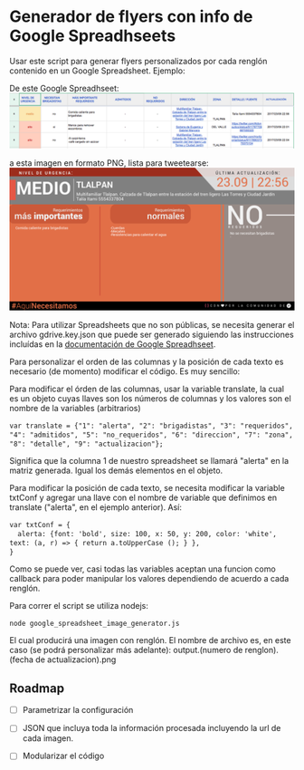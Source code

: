 # Generador de flyers con info de Google Spreadhseets

Usar este script para generar flyers personalizados por cada renglón contenido en un Google Spreadsheet. Ejemplo:

De este Google Spreadhseet:
![x](https://github.com/pa-w/aquinecesitamos/raw/master/samples/gdoc.png)

a esta imagen en formato PNG, lista para tweetearse:
![sample](https://github.com/pa-w/aquinecesitamos/raw/master/samples/sample.png "screenshot 1")

Nota: Para utilizar Spreadsheets que no son públicas, se necesita generar el archivo gdrive.key.json que puede ser generado siguiendo las instrucciones incluídas en la [documentación de Google Spreadhseet](https://www.npmjs.com/package/google-spreadsheet).

Para personalizar el orden de las columnas y la posición de cada texto es necesario (de momento) modificar el código. Es muy sencillo:

Para modificar el órden de las columnas, usar la variable translate, la cual es un objeto cuyas llaves son los números de columnas y los valores son el nombre de la variables (arbitrarios)

```
var translate = {"1": "alerta", "2": "brigadistas", "3": "requeridos", "4": "admitidos", "5": "no_requeridos", "6": "direccion", "7": "zona", "8": "detalle", "9": "actualizacion"};
```

Significa que la columna 1 de nuestro spreadsheet se llamará "alerta" en la matriz generada. Igual los demás elementos en el objeto.

Para modificar la posición de cada texto, se necesita modificar la variable txtConf y agregar una llave con el nombre de variable que definimos en translate ("alerta", en el ejemplo anterior). Así:

```
var txtConf = {
  alerta: {font: 'bold', size: 100, x: 50, y: 200, color: 'white', text: (a, r) => { return a.toUpperCase (); } },
}
```

Como se puede ver, casi todas las variables aceptan una funcion como callback para poder manipular los valores dependiendo de acuerdo a cada renglón.

Para correr el script se utiliza nodejs:

```
node google_spreadsheet_image_generator.js
```

El cual producirá una imagen con renglón. El nombre de archivo es, en este caso (se podrá personalizar más adelante): output.(numero de renglon).(fecha de actualizacion).png
  
  
## Roadmap
- [ ] Parametrizar la configuración
- [ ] JSON que incluya toda la información procesada incluyendo la url de cada imagen.
- [ ] Modularizar el código



